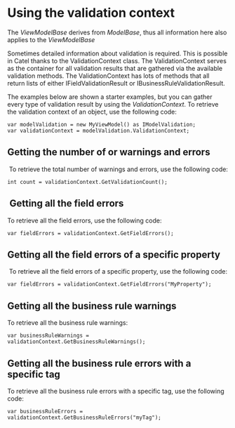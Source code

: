 # Using the validation context

The *ViewModelBase* derives from *ModelBase*, thus all information here also applies to the *ViewModelBase*

Sometimes detailed information about validation is required. This is possible in Catel thanks to the ValidationContext class. The ValidationContext serves as the container for all validation results that are gathered via the available validation methods. The ValidationContext has lots of methods that all return lists of either IFieldValidationResult or IBusinessRuleValidationResult.

The examples below are shown a starter examples, but you can gather every type of validation result by using the *ValidationContext*. To retrieve the validation context of an object, use the following code:

```
var modelValidation = new MyViewModel() as IModelValidation;
var validationContext = modelValidation.ValidationContext;
```

## Getting the number of or warnings and errors

 To retrieve the total number of warnings and errors, use the following code:

```
int count = validationContext.GetValidationCount();
```

##  Getting all the field errors

To retrieve all the field errors, use the following code:

```
var fieldErrors = validationContext.GetFieldErrors();
```

## Getting all the field errors of a specific property

 To retrieve all the field errors of a specific property, use the following code:

```
var fieldErrors = validationContext.GetFieldErrors("MyProperty");
```

## Getting all the business rule warnings

To retrieve all the business rule warnings:

```
var businessRuleWarnings = validationContext.GetBusinessRuleWarnings();
```

## Getting all the business rule errors with a specific tag

To retrieve all the business rule errors with a specific tag, use the following code:

```
var businessRuleErrors = validationContext.GetBusinessRuleErrors("myTag");
```
